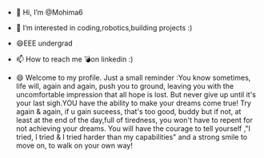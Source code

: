 - 👋 Hi, I’m @Mohima6
- 👀 I’m interested in coding,robotics,building projects :)
- 😄EEE undergrad 
- 📫 How to reach me 💣on linkedin :)
  
- 😄 Welcome to my profile. Just a small reminder :You know sometimes, life will, again and again, push you to ground, leaving you with the uncomfortable impression that all hope is lost. But never give up until it's your last sigh.YOU have the ability to make your dreams come true! Try again & again, if u gain suceess, that's too good, buddy but if not, at least at the end of the day,full of tiredness, you won't have to repent for not achieving your dreams. You will have the courage to tell yourself ,"I tried,  I tried & I tried harder than my capabilities" and a strong smile to move on, to walk on your own way!
  


<!---
Mohima6/Mohima6 is a ✨ special ✨ repository because its `README.md` (this file) appears on your GitHub profile.
You can click the Preview link to take a look at your changes.
--->
